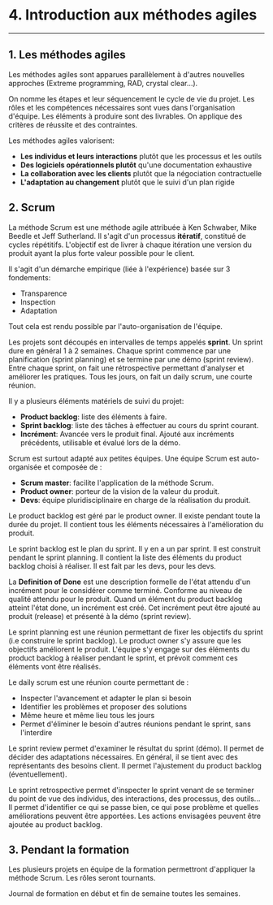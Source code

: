 # 4. Introduction aux méthodes agiles
___

## 1. Les méthodes agiles

Les méthodes agiles sont apparues parallèlement à d'autres nouvelles approches (Extreme programming, RAD, crystal clear...).

On nomme les étapes et leur séquencement le cycle de vie du projet. Les rôles et les compétences nécessaires sont vues dans l'organisation d'équipe. Les éléments à produire sont des livrables. On applique des critères de réussite et des contraintes.

Les méthodes agiles valorisent:
* **Les individus et leurs interactions** plutôt que les processus et les outils
* **Des logiciels opérationnels plutôt** qu'une documentation exhaustive
* **La collaboration avec les clients** plutôt que la négociation contractuelle
* **L'adaptation au changement** plutôt que le suivi d'un plan rigide

## 2. Scrum

La méthode Scrum est une méthode agile attribuée à Ken Schwaber, Mike Beedle et Jeff Sutherland. Il s'agit d'un processus **itératif**, constitué de cycles répétitifs. L'objectif est de livrer à chaque itération une version du produit ayant la plus forte valeur possible pour le client.

Il s'agit d'un démarche empirique (liée à l'expérience) basée sur 3 fondements:
* Transparence
* Inspection
* Adaptation

Tout cela est rendu possible par l'auto-organisation de l'équipe.

Les projets sont découpés en intervalles de temps appelés **sprint**. Un sprint dure en général 1 à 2 semaines. Chaque sprint commence par une planification (sprint planning) et se termine par une démo (sprint review). Entre chaque sprint, on fait une rétrospective permettant d'analyser et améliorer les pratiques. Tous les jours, on fait un daily scrum, une courte réunion.

Il y a plusieurs éléments matériels de suivi du projet:
* **Product backlog**: liste des éléments à faire.
* **Sprint backlog**: liste des tâches à effectuer au cours du sprint courant.
* **Incrément**: Avancée vers le produit final. Ajouté aux incréments précédents, utilisable et évalué lors de la démo.

Scrum est surtout adapté aux petites équipes. Une équipe Scrum est auto-organisée et composée de :
* **Scrum master**: facilite l'application de la méthode Scrum.
* **Product owner**: porteur de la vision de la valeur du produit.
* **Devs**: équipe pluridisciplinaire en charge de la réalisation du produit.

Le product backlog est géré par le product owner. Il existe pendant toute la durée du projet.  Il contient tous les éléments nécessaires à l'amélioration du produit. 

Le sprint backlog est le plan du sprint. Il y en a un par sprint. Il est construit pendant le sprint planning. Il contient la liste des éléments du product backlog choisi à réaliser. Il est fait par les devs, pour les devs.

La **Definition of Done** est une description formelle de l'état attendu d'un incrément pour le considérer comme terminé. Conforme au niveau de qualité attendu pour le produit. Quand un élément du product backlog atteint l'état done, un incrément est créé.  Cet incrément peut être ajouté au produit (release) et présenté à la démo (sprint review).

Le sprint planning est une réunion permettant de fixer les objectifs du sprint (i.e construire le sprint backlog). Le product owner s'y assure que les objectifs améliorent le produit. L'équipe s'y engage sur des éléments du product backlog à réaliser pendant le sprint, et prévoit comment ces éléments vont être réalisés.

Le daily scrum est une réunion courte permettant de :
* Inspecter l'avancement et adapter le plan si besoin
* Identifier les problèmes et proposer des solutions
* Même heure et même lieu tous les jours
* Permet d'éliminer le besoin d'autres réunions pendant le sprint, sans l'interdire

Le sprint review permet d'examiner le résultat du sprint (démo). Il permet de décider des adaptations nécessaires. En général, il se tient avec des représentants des besoins client. Il permet l'ajustement du product backlog (éventuellement).

Le sprint retrospective permet d'inspecter le sprint venant de se terminer du point de vue des individus, des interactions, des processus, des outils... Il permet d'identifier ce qui se passe bien, ce qui pose problème et quelles améliorations peuvent être apportées. Les actions envisagées peuvent être ajoutée au product backlog.

## 3. Pendant la formation

Les plusieurs projets en équipe de la formation permettront d'appliquer la méthode Scrum. Les rôles seront tournants.

Journal de formation en début et fin de semaine toutes les semaines.